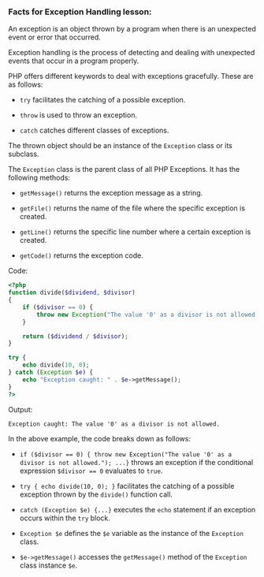 ### Facts for Exception Handling lesson:

An exception is an object thrown by a program when there is an unexpected event or error that occurred.

Exception handling is the process of detecting and dealing with unexpected events that occur in a program properly.

PHP offers different keywords to deal with exceptions gracefully. These are as follows:

 - `try` facilitates the catching of a possible exception.

 - `throw` is used to throw an exception.

 - `catch` catches different classes of exceptions.

The thrown object should be an instance of the `Exception` class or its subclass.

The `Exception` class is the parent class of all PHP Exceptions. It has the following methods:

 - `getMessage()` returns the exception message as a string.

 - `getFile()` returns the name of the file where the specific exception is created.

 - `getLine()` returns the specific line number where a certain exception is created.

 - `getCode()` returns the exception code.

Code:

```php
<?php
function divide($dividend, $divisor)
{
    if ($divisor == 0) {
        throw new Exception("The value '0' as a divisor is not allowed.");
    }

    return ($dividend / $divisor);
}

try {
    echo divide(10, 0);
} catch (Exception $e) {
    echo "Exception caught: " . $e->getMessage();
}
?>
```

Output:

```
Exception caught: The value '0' as a divisor is not allowed.
```

In the above example, the code breaks down as follows:

 - `if ($divisor == 0) { throw new Exception("The value '0' as a divisor is not allowed."); ...}` throws an exception if the conditional expression `$divisor == 0` evaluates to `true`.

 - `try { echo divide(10, 0); }` facilitates the catching of a possible exception thrown by the `divide()` function call.

 - `catch (Exception $e) {...}` executes the `echo` statement if an exception occurs within the `try` block.

 - `Exception $e` defines the `$e` variable as the instance of the `Exception` class.

 - `$e->getMessage()` accesses the `getMessage()` method of the `Exception` class instance `$e`.
